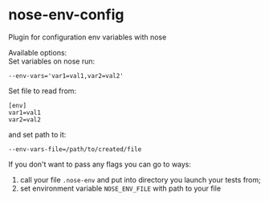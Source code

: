 # nose-env-config
Plugin for configuration env variables with nose

Available options:    
Set variables on nose run:    
```
--env-vars='var1=val1,var2=val2'
```
Set file to read from:
```
[env]
var1=val1
var2=val2
```
and set path to it:
```
--env-vars-file=/path/to/created/file
```
If you don't want to pass any flags you can go to ways:
1. call your file `.nose-env` and put into directory you launch your tests from;    
2. set environment variable `NOSE_ENV_FILE` with path to your file
